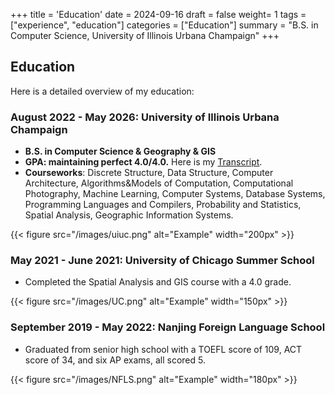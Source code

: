 +++
title = 'Education'
date = 2024-09-16
draft = false
weight= 1
tags = ["experience", "education"]
categories = ["Education"]
summary = "B.S. in Computer Science, University of Illinois Urbana Champaign"
+++

## **Education**
Here is a detailed overview of my education:

### **August 2022 - May 2026: University of Illinois Urbana Champaign**
- **B.S. in Computer Science & Geography & GIS**
- **GPA: maintaining perfect 4.0/4.0.** Here is my [Transcript](/files/UIUCtranscript.pdf).
- **Courseworks**: Discrete Structure, Data Structure, Computer Architecture, Algorithms&Models of Computation, Computational Photography, Machine Learning, Computer Systems, Database Systems, Programming Languages and Compilers, Probability and Statistics, Spatial Analysis, Geographic Information Systems.

{{< figure src="/images/uiuc.png" alt="Example" width="200px" >}}

### **May 2021 - June 2021: University of Chicago Summer School**
- Completed the Spatial Analysis and GIS course with a 4.0 grade.

{{< figure src="/images/UC.png" alt="Example" width="150px" >}}


### **September 2019 - May 2022: Nanjing Foreign Language School**
- Graduated from senior high school with a TOEFL score of 109, ACT score of 34, and six AP exams, all scored 5. 

{{< figure src="/images/NFLS.png" alt="Example" width="180px" >}}